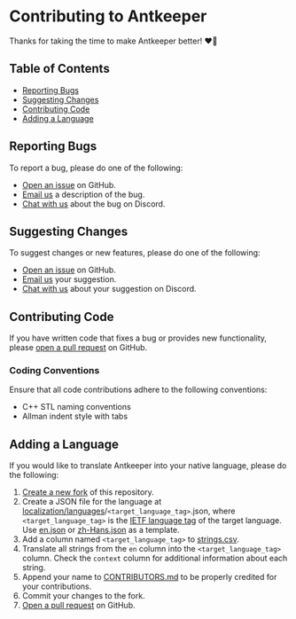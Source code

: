 <!--
SPDX-FileCopyrightText: 2025 C. J. Howard
SPDX-License-Identifier: CC-BY-SA-4.0
-->

# Contributing to Antkeeper

Thanks for taking the time to make Antkeeper better! ❤🐜

## Table of Contents

-   [Reporting Bugs](#reporting-bugs)
-   [Suggesting Changes](#suggesting-changes)
-   [Contributing Code](#contributing-code)
-   [Adding a Language](#adding-a-language)

## Reporting Bugs

To report a bug, please do one of the following:

-   [Open an issue](https://github.com/antkeeper/antkeeper-source/issues) on GitHub.
-   [Email us](mailto:contact@antkeeper.com) a description of the bug.
-   [Chat with us](https://discord.gg/AQA955HbK3) about the bug on Discord.

## Suggesting Changes

To suggest changes or new features, please do one of the following:

-   [Open an issue](https://github.com/antkeeper/antkeeper-source/issues) on GitHub.
-   [Email us](mailto:contact@antkeeper.com) your suggestion.
-   [Chat with us](https://discord.gg/XpjNdXHCJK) about your suggestion on Discord.

## Contributing Code

If you have written code that fixes a bug or provides new functionality, please [open a pull request](https://github.com/antkeeper/antkeeper-source/pulls) on GitHub.

### Coding Conventions

Ensure that all code contributions adhere to the following conventions:

-   C++ STL naming conventions
-   Allman indent style with tabs

## Adding a Language

If you would like to translate Antkeeper into your native language, please do the following:

1.  [Create a new fork](https://github.com/antkeeper/antkeeper-source/fork) of this repository.
2.  Create a JSON file for the language at [localization/languages](../res/localization/languages)/`<target_language_tag>`.json, where `<target_language_tag>` is the [IETF language tag](https://en.wikipedia.org/wiki/IETF_language_tag) of the target language. Use [en.json](../res/localization/languages/en.json) or [zh-Hans.json](../res/localization/languages/zh-Hans.json) as a template.
3.  Add a column named `<target_language_tag>` to [strings.csv](../res/localization/strings.csv).
4.  Translate all strings from the `en` column into the `<target_language_tag>` column. Check the `context` column for additional information about each string.
5.  Append your name to [CONTRIBUTORS.md](./CONTRIBUTORS.md) to be properly credited for your contributions.
6.  Commit your changes to the fork.
7.  [Open a pull request](https://github.com/antkeeper/antkeeper-source/pulls) on GitHub.
